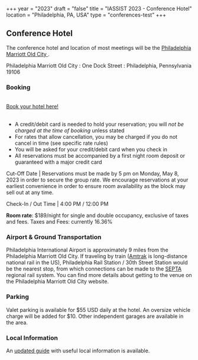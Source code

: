 +++
year = "2023"
draft = "false"
title = "IASSIST 2023 - Conference Hotel"
location = "Philadelphia, PA, USA"
type = "conferences-test"
+++

## Conference Hotel

The conference hotel and location of most meetings will be the [Philadelphia Marriott Old City <i class="fas fa-external-link-alt"></i>](https://www.marriott.com/en-us/hotels/phlmo-philadelphia-marriott-old-city/overview/).

Philadelphia Marriott Old City
: One Dock Street 
: Philadelphia, Pennsylvania 19106
<!--: 1 215-238-6000-->

### Booking

<br /><a class="btn btn-template-main" href="https://www.marriott.com/event-reservations/reservation-link.mi?id=1666970201572&key=GRP&app=resvlink">Book your hotel here! <i class="fas fa-external-link-alt"></i></a><br /><br />

- A credit/debit card is needed to hold your reservation; you will *not be charged at the time of booking* unless stated
- For rates that allow cancellation, you may be charged if you do not cancel in time (see specific rate rules)
- You will be asked for your credit/debit card when you check in
- All reservations must be accompanied by a first night room deposit or guaranteed with a major credit card

Cut-Off Date | Reservations must be made by 5 pm on Monday, May 8, 2023 in order to secure the group rate. We encourage reservations at your earliest convenience in order to ensure room availability as the block may sell out at any time.

Check-In / Out Time | 4:00 PM / 12:00 PM

**Room rate**: $189/night for single and double occupancy, exclusive of taxes and fees.
Taxes and Fees: currently 16.36%


### Airport & Ground Transportation

Philadelphia International Airport is approximately 9 miles from the Philadelphia Marriott Old City. If traveling by train ([Amtrak](https://amtrak.com) is long-distance national rail in the US), Philadelphia Rail Station / 30th Street Station would be the nearest stop, from which connections can be made to the [SEPTA](https://septa.org) regional rail system. You can find more details about getting to the venue on the Philadelphia Marriott Old City website.

### Parking

Valet parking is available for $55 USD daily at the hotel. An oversize vehicle charge will be added for $10.  Other independent garages are available in the area.

### Local Information

An [updated guide](https://docs.google.com/document/d/1nEQh-xciAOfxp22P69r94F8n5b-sI6Qr9eXLjiZV1oU/edit) with useful local information is available.





